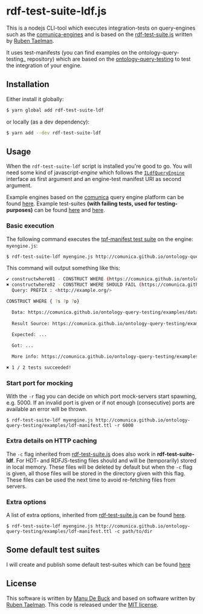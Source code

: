 # rdf-test-suite-ldf.js

This is a nodejs CLI-tool which executes integration-tests on query-engines such as the [comunica-engines](https://github.com/comunica/comunica) and is based on the [rdf-test-suite.js](https://github.com/rubensworks/rdf-test-suite.js) written by [Ruben Taelman](https://github.com/rubensworks).

It uses test-manifests (you can find examples on the ontology-query-testing_ repository) which are based on the [ontology-query-testing](https://github.com/comunica/ontology-query-testing) to test the integration of your engine.

## Installation

Either install it globally:

```bash
$ yarn global add rdf-test-suite-ldf
```

or locally (as a dev dependency):

```bash
$ yarn add --dev rdf-test-suite-ldf
```

## Usage

When the `rdf-test-suite-ldf` script is installed you're good to go. You will need some kind of javascript-_engine_ which follows the [`ILdfQueryEngine`](https://github.com/comunica/rdf-test-suite-ldf.js/blob/master/lib/testcase/ldf/ILdfQueryEngine.ts) interface as first argument and an engine-test manifest URI as second argument.

Example engines based on the [comunica](https://github.com/comunica/comunica#readme) query engine platform can be found [here](https://github.com/comunica/comunica-engines). Example test-suites **(with failing tests, used for testing-purposes)** can be found [here](https://comunica.github.io/ontology-query-testing/examples/ldf-manifest.ttl) and [here](https://comunica.github.io/ontology-query-testing/examples/file-manifest.ttl). 

### Basic execution

The following command executes the [tpf-manifest test suite](#TODO) on the engine: `myengine.js`:

```bash
$ rdf-test-suite-ldf myengine.js http://comunica.github.io/ontology-query-testing/examples/ldf-manifest.ttl
```

This command will output something like this:

```bash
✔ constructwhere01 - CONSTRUCT WHERE (https://comunica.github.io/ontology-query-testing/examples/construct-manifest.ttl#constructwhere01)
✖ constructwhere02 - CONSTRUCT WHERE SHOULD FAIL (https://comunica.github.io/ontology-query-testing/examples/construct-manifest.ttl#constructwhere02)
  Query: PREFIX : <http://example.org/>

CONSTRUCT WHERE { ?s ?p ?o}

  Data: https://comunica.github.io/ontology-query-testing/examples/data.ttl
  
  Result Source: https://comunica.github.io/ontology-query-testing/examples/constructwhere02result.ttl
  
  Expected: ...

  Got: ...

  More info: https://comunica.github.io/ontology-query-testing/examples/construct-manifest.ttl#constructwhere02

✖ 1 / 2 tests succeeded!
```

### Start port for mocking

With the `-r` flag you can decide on which port mock-servers start spawning, e.g. 5000. If an invalid port is given or if not enough (consecutive) ports are available an error will be thrown.

```
$ rdf-test-suite-ldf myengine.js http://comunica.github.io/ontology-query-testing/examples/ldf-manifest.ttl -r 6000
```

### Extra details on HTTP caching

The `-c` flag inherited from [rdf-test-suite.js](https://github.com/rubensworks/rdf-test-suite.js) does also work in **rdf-test-suite-ldf**. For HDT- and RDFJS-testing files should and will be (temporarily) stored in local memory. These files will be deleted by default but when the `-c` flag is given, all those files will be stored in the directory given with this flag. These files can be used the next time to avoid re-fetching files from servers.

### Extra options

A list of extra options, inherited from [rdf-test-suite.js](https://github.com/rubensworks/rdf-test-suite.js) can be found [here](https://github.com/rubensworks/rdf-test-suite.js/blob/master/README.md#test-filtering).

```
$ rdf-test-suite-ldf myengine.js http://comunica.github.io/ontology-query-testing/examples/ldf-manifest.ttl -c path/to/dir
```

## Some default test suites

I will create and publish some default test-suites which can be found [here](https://github.com/comunica/ontology-query-testing/tree/master/examples)

## License

This software is written by [Manu De Buck](https://github.com/ManuDeBuck) and based on software written by [Ruben Taelman](https://github.com/rubensworks). This code is released under the [MIT license](https://github.com/comunica/rdf-test-suite-ldf.js/blob/master/LICENSE).